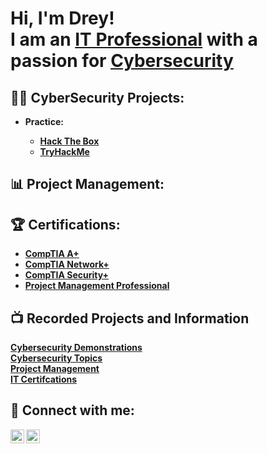 <h1>Hi, I'm Drey! <br/></a> I am an <a href="http://linkedin.com/in/dakarius-daughtry-000567a1/">IT Professional</a> with a passion for <a href="https://github.com/DefendRightEveryYear">Cybersecurity</a>

<h2>👨‍💻 CyberSecurity Projects:</h2>

- <b>Practice:<br/>
  - [Hack The Box](https://github.com/DefendRightEveryYear/HackTheBox-Practice)
  - [TryHackMe](https://github.com/DefendRightEveryYear/TryHackMe-Practice)
       
<h2>📊 Project Management:</h2>

<h2>🏆 Certifications:</h2>

- [CompTIA A+](https://www.credly.com/badges/bf9d0fe8-6b39-4695-a20f-da14927c718d/public_url)
- [CompTIA Network+](https://www.credly.com/badges/8b254060-be3a-4873-bec8-30521e8c4de1/public_url)
- [CompTIA Security+](https://www.credly.com/badges/95717c72-48dc-42d4-829d-4fb5cf89fc36/public_url)
- [Project Management Professional](https://www.credly.com/badges/e9b82e30-21f2-4925-b0ab-34b416f4adc2/public_url)

<h2>📺 Recorded Projects and Information</h2><a href="">Cybersecurity Demonstrations</a>
<br/><a href="">Cybersecurity Topics</a>
<br/><a href="">Project Management</a>
<br/><a href="">IT Certifcations</a>


<h2> 🤳 Connect with me:</h2>

[<img align="left" alt="JoshMadakor | LinkedIn" width="22px" src="https://cdn.jsdelivr.net/npm/simple-icons@v3/icons/linkedin.svg" />][linkedin]
[<img align="left" alt="JoshMadakor | YouTube" width="22px" src="https://cdn.jsdelivr.net/npm/simple-icons@v3/icons/youtube.svg" />][youtube]

[linkedin]: http://linkedin.com/in/dakarius-daughtry-000567a1/
[youtube]: https://www.youtube.com/@DefendRightEveryYear

<!--
**DefendRightEveryYear/DefendRightEveryYear** is a ✨ _special_ ✨ repository because its `README.md` (this file) appears on your GitHub profile.

Here are some ideas to get you started:

- 🔭 I’m currently working on ...
- 🌱 I’m currently learning ...
- 👯 I’m looking to collaborate on ...
- 🤔 I’m looking for help with ...
- 💬 Ask me about ...
- 📫 How to reach me: ...
- 😄 Pronouns: ...
- ⚡ Fun fact: ...
-->
